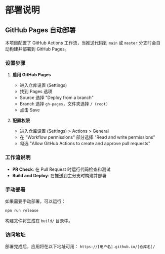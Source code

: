 # 部署说明

## GitHub Pages 自动部署

本项目配置了 GitHub Actions 工作流，当推送代码到 `main` 或 `master` 分支时会自动构建并部署到 GitHub Pages。

### 设置步骤

1. **启用 GitHub Pages**
   - 进入仓库设置 (Settings)
   - 找到 Pages 选项
   - Source 选择 "Deploy from a branch"
   - Branch 选择 `gh-pages`，文件夹选择 `/ (root)`
   - 点击 Save

2. **配置权限**
   - 进入仓库设置 (Settings) > Actions > General
   - 在 "Workflow permissions" 部分选择 "Read and write permissions"
   - 勾选 "Allow GitHub Actions to create and approve pull requests"

### 工作流说明

- **PR Check**: 在 Pull Request 时运行代码检查和测试
- **Build and Deploy**: 在推送到主分支时构建并部署

### 手动部署

如果需要手动部署，可以运行：

```bash
npm run release
```

构建文件将生成在 `build/` 目录中。

### 访问地址

部署完成后，应用将在以下地址可用：
`https://[用户名].github.io/[仓库名]/` 
